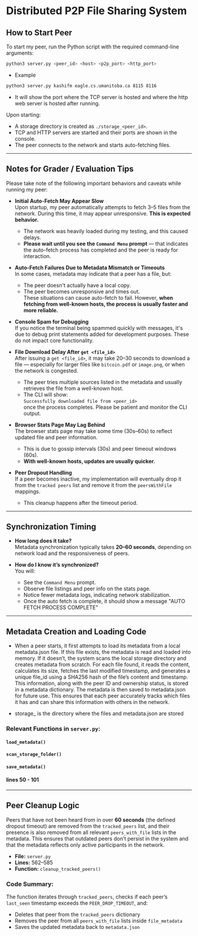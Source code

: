 # Distributed P2P File Sharing System 

## How to Start Peer

To start my peer, run the Python script with the required command-line arguments:

```bash
python3 server.py <peer_id> <host> <p2p_port> <http_port>
```
- Example
```bash
python3 server.py kashifm eagle.cs.umanitoba.ca 8115 8116
```

- It will show the port where the TCP server is hosted and where the http web server is hosted after running.


Upon starting:
- A storage directory is created as `./storage_<peer_id>`.
- TCP and HTTP servers are started and their ports are shown in the console.
- The peer connects to the network and starts auto-fetching files.

---


##  Notes for Grader / Evaluation Tips

Please take note of the following important behaviors and caveats while running my peer:

- **Initial Auto-Fetch May Appear Slow**  
  Upon startup, my peer automatically attempts to fetch 3–5 files from the network. During this time, it may appear unresponsive. **This is expected behavior.**  
  - The network was heavily loaded during my testing, and this caused delays.
  - **Please wait until you see the `Command Menu` prompt** — that indicates the auto-fetch process has completed and the peer is ready for interaction.

- **Auto-Fetch Failures Due to Metadata Mismatch or Timeouts**  
  In some cases, metadata may indicate that a peer has a file, but:
  - The peer doesn't actually have a local copy.
  - The peer becomes unresponsive and times out.  
  These situations can cause auto-fetch to fail. However, **when fetching from well-known hosts, the process is usually faster and more reliable.**

- **Console Spam for Debugging**  
  If you notice the terminal being spammed quickly with messages, it's due to debug print statements added for development purposes. These do not impact core functionality.

- **File Download Delay After `get <file_id>`**  
  After issuing a `get <file_id>`, it may take 20–30 seconds to download a file — especially for larger files like `bitcoin.pdf` or `image.png`, or when the network is congested.  
  - The peer tries multiple sources listed in the metadata and usually retrieves the file from a well-known host.
  - The CLI will show:  
    `Successfully downloaded file from <peer_id>`  
    once the process completes. Please be patient and monitor the CLI output.

- **Browser Stats Page May Lag Behind**  
  The browser stats page may take some time (30s–60s) to reflect updated file and peer information.  
  - This is due to gossip intervals (30s) and peer timeout windows (60s).
  - **With well-known hosts, updates are usually quicker.**

- **Peer Dropout Handling**  
  If a peer becomes inactive, my implementation will eventually drop it from the `tracked peers` list and remove it from the `peersWithFile` mappings.  
  - This cleanup happens after the timeout period.

---

##  Synchronization Timing

- **How long does it take?**  
  Metadata synchronization typically takes **20–60 seconds**, depending on network load and the responsiveness of peers.

- **How do I know it’s synchronized?**  
  You will:
  - See the `Command Menu` prompt.
  - Observe file listings and peer info on the stats page.
  - Notice fewer metadata logs, indicating network stabilization.
  - Once the auto fetch is complete, it should show a message "AUTO FETCH PROCESS COMPLETE"

---

##  Metadata Creation and Loading Code

- When a peer starts, it first attempts to load its metadata from a local metadata.json file. If this file exists, the metadata is read and loaded into memory. If it doesn’t, the system scans the local storage directory and creates metadata from scratch. For each file found, it reads the content, calculates its size, fetches the last modified timestamp, and generates a unique file_id using a SHA256 hash of the file’s content and timestamp. This information, along with the peer ID and ownership status, is stored in a metadata dictionary. The metadata is then saved to metadata.json for future use. This ensures that each peer accurately tracks which files it has and can share this information with others in the network.

- storage_<peerid> is the directory where the files and metadata.json are stored 

###  Relevant Functions in `server.py`:
#### `load_metadata()`
#### `scan_storage_folder()`
#### `save_metadata()`
#### lines 50 - 101

---

##  Peer Cleanup Logic

Peers that have not been heard from in over **60 seconds** (the defined dropout timeout) are removed from the `tracked_peers` list, and their presence is also removed from all relevant `peers_with_file` lists in the metadata. This ensures that outdated peers don’t persist in the system and that the metadata reflects only active participants in the network.

- **File:** `server.py`  
- **Lines:** 562–585  
- **Function:** `cleanup_tracked_peers()`

###  Code Summary:
The function iterates through `tracked_peers`, checks if each peer’s `last_seen` timestamp exceeds the `PEER_DROP_TIMEOUT`, and:
- Deletes that peer from the `tracked_peers` dictionary
- Removes the peer from all `peers_with_file` lists inside `file_metadata`
- Saves the updated metadata back to `metadata.json`

